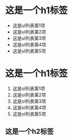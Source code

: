 # 这是一个h1标签

- 这是ul列表第1项
- 这是ul列表第2项
- 这是ul列表第3项
- 这是ul列表第4项
- 这是ul列表第5项

# 这是一个h1标签

1. 这是ol列表第1项
2. 这是ol列表第2项
3. 这是ol列表第3项
4. 这是ol列表第4项
5. 这是ol列表第5项

## 这是一个h2标签
